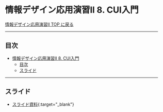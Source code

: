 # 情報デザイン応用演習II 8. CUI入門

[情報デザイン応用演習II TOP に戻る](./index.md)

---

## 目次

- [情報デザイン応用演習II 8. CUI入門](#情報デザイン応用演習ii-8-cui入門)
  - [目次](#目次)
  - [スライド](#スライド)

---

## スライド

- [スライド資料](./ida_08slide.pdf){:target="_blank"}

